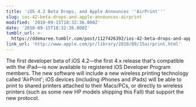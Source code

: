 ```yaml
---
title: 'iOS 4.2 Beta Drops, and Apple Announces ''AirPrint'''
slug: ios-42-beta-drops-and-apple-announces-airprint
modified: '2010-09-15T18:32:36.000Z'
date: '2010-09-15T18:32:36.000Z'
tumblr_url: >-
  https://ddemaree.tumblr.com/post/1127426392/ios-42-beta-drops-and-apple-announces-airprint
link_url: 'http://www.apple.com/pr/library/2010/09/15airprint.html'
---
```

The first developer beta of iOS 4.2—the first 4.x release that's compatible with the iPad—is now available to registered iOS Developer Program members. The new software will include a new wireless printing technology called 'AirPrint'; iOS devices (including iPhones and iPads) will be able to print to shared printers attached to their Macs/PCs, or directly to wireless printers (such as some new HP models shipping this Fall) that support the new protocol.
